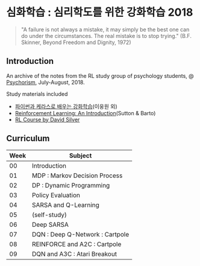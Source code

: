 # 심화학습 : 심리학도를 위한 강화학습 2018

> "A failure is not always a mistake, it may simply be the best one can do under the circumstances. The real mistake is to stop trying."
(B.F. Skinner, Beyond Freedom and Dignity, 1972)

## Introduction

An archive of the notes from the RL study group of psychology students, @ [Psychorism](http://psychorism.github.io/), July-August, 2018.

Study materials included

+ [파이썬과 케라스로 배우는 강화학습](https://github.com/rlcode/reinforcement-learning-kr)(이웅원 외)
+ [Reinforcement Learning: An Introduction](http://incompleteideas.net/book/the-book-2nd.html)(Sutton & Barto)
+ [RL Course by David Silver](https://www.youtube.com/playlist?list=PL7-jPKtc4r78-wCZcQn5IqyuWhBZ8fOxT)

## Curriculum

Week|Subject
-|-
00|Introduction
01|MDP : Markov Decision Process
02|DP : Dynamic Programming
03|Policy Evaluation
04|SARSA and Q-Learning
05|(self-study)
06| Deep SARSA
07|DQN : Deep Q-Network : Cartpole
08|REINFORCE and A2C : Cartpole
09|DQN and A3C : Atari Breakout

